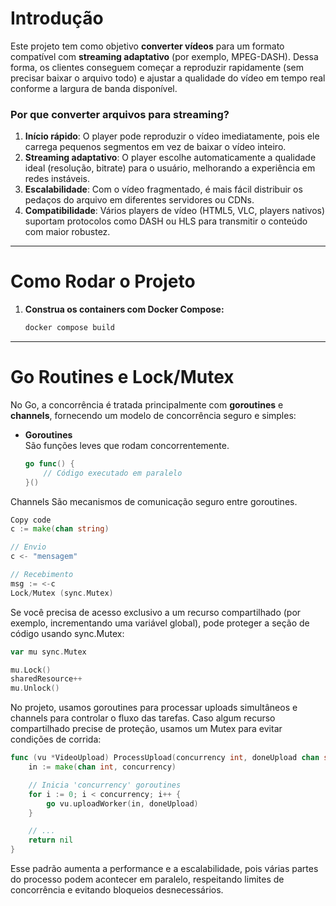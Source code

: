 # Introdução

Este projeto tem como objetivo **converter vídeos** para um formato compatível com **streaming adaptativo** (por exemplo, MPEG-DASH). Dessa forma, os clientes conseguem começar a reproduzir rapidamente (sem precisar baixar o arquivo todo) e ajustar a qualidade do vídeo em tempo real conforme a largura de banda disponível.

### Por que converter arquivos para streaming?
1. **Início rápido**: O player pode reproduzir o vídeo imediatamente, pois ele carrega pequenos segmentos em vez de baixar o vídeo inteiro.  
2. **Streaming adaptativo**: O player escolhe automaticamente a qualidade ideal (resolução, bitrate) para o usuário, melhorando a experiência em redes instáveis.  
3. **Escalabilidade**: Com o vídeo fragmentado, é mais fácil distribuir os pedaços do arquivo em diferentes servidores ou CDNs.  
4. **Compatibilidade**: Vários players de vídeo (HTML5, VLC, players nativos) suportam protocolos como DASH ou HLS para transmitir o conteúdo com maior robustez.

---
# Como Rodar o Projeto

1. **Construa os containers com Docker Compose:**
   ```bash
   docker compose build
   
---

# Go Routines e Lock/Mutex

No Go, a concorrência é tratada principalmente com **goroutines** e **channels**, fornecendo um modelo de concorrência seguro e simples:

- **Goroutines**  
  São funções leves que rodam concorrentemente.
  ```go
  go func() {
      // Código executado em paralelo
  }()
Channels
São mecanismos de comunicação seguro entre goroutines.

```go
Copy code
c := make(chan string)

// Envio
c <- "mensagem"

// Recebimento
msg := <-c
Lock/Mutex (sync.Mutex)
```

Se você precisa de acesso exclusivo a um recurso compartilhado (por exemplo, incrementando uma variável global), pode proteger a seção de código usando sync.Mutex:

```go
var mu sync.Mutex

mu.Lock()
sharedResource++
mu.Unlock()
```

No projeto, usamos goroutines para processar uploads simultâneos e channels para controlar o fluxo das tarefas. Caso algum recurso compartilhado precise de proteção, usamos um Mutex para evitar condições de corrida:

```go
func (vu *VideoUpload) ProcessUpload(concurrency int, doneUpload chan string) error {
    in := make(chan int, concurrency)

    // Inicia 'concurrency' goroutines
    for i := 0; i < concurrency; i++ {
        go vu.uploadWorker(in, doneUpload)
    }

    // ...
    return nil
}
```
Esse padrão aumenta a performance e a escalabilidade, pois várias partes do processo podem acontecer em paralelo, respeitando limites de concorrência e evitando bloqueios desnecessários.
